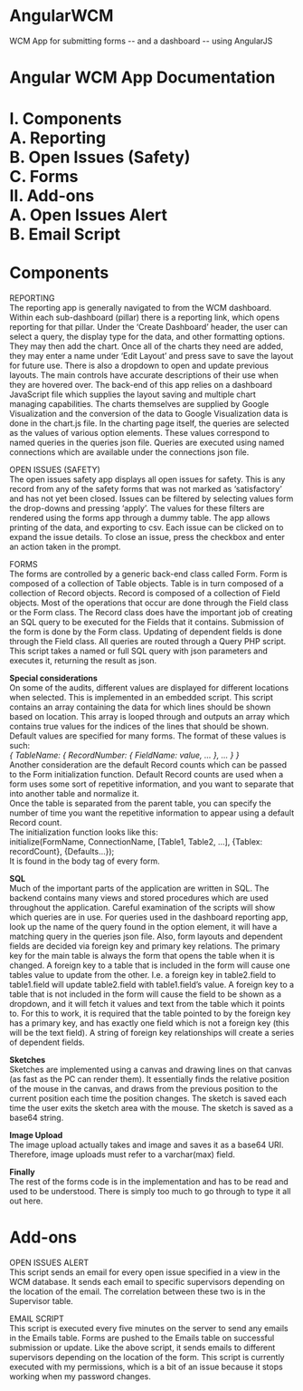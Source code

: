 # AngularWCM
WCM App for submitting forms -- and a dashboard -- using AngularJS

Angular WCM App Documentation
=============================================
I.	Components<br>
A.	Reporting<br>
B.	Open Issues (Safety)<br>
C.	Forms<br>
II.	Add-ons<br>
A.	Open Issues Alert<br>
B.	Email Script<br>
<br>
Components
=================
REPORTING<br>
The reporting app is generally navigated to from the WCM dashboard. Within each sub-dashboard (pillar) there is a reporting link, which opens reporting for that pillar. Under the ‘Create Dashboard’ header, the user can select a query, the display type for the data, and other formatting options. They may then add the chart.
Once all of the charts they need are added, they may enter a name under ‘Edit Layout’ and press save to save the layout for future use. There is also a dropdown to open and update previous layouts.
The main controls have accurate descriptions of their use when they are hovered over.
The back-end of this app relies on a dashboard JavaScript file which supplies the layout saving and multiple chart managing capabilities. The charts themselves are supplied by Google Visualization and the conversion of the data to Google Visualization data is done in the chart.js file.
In the charting page itself, the queries are selected as the values of various option elements. These values correspond to named queries in the queries json file. Queries are executed using named connections which are available under the connections json file.

OPEN ISSUES (SAFETY)<br>
The open issues safety app displays all open issues for safety. This is any record from any of the safety forms that was not marked as ‘satisfactory’ and has not yet been closed.
Issues can be filtered by selecting values form the drop-downs and pressing ‘apply’. The values for these filters are rendered using the forms app through a dummy table.
The app allows printing of the data, and exporting to csv.
Each issue can be clicked on to expand the issue details.
To close an issue, press the checkbox and enter an action taken in the prompt.

FORMS<br>
The forms are controlled by a generic back-end class called Form. Form is composed of a collection of Table objects. Table is in turn composed of a collection of Record objects. Record is composed of a collection of Field objects.
Most of the operations that occur are done through the Field class or the Form class. The Record class does have the important job of creating an SQL query to be executed for the Fields that it contains.
Submission of the form is done by the Form class. Updating of dependent fields is done through the Field class. All queries are routed through a Query PHP script. This script takes a named or full SQL query with json parameters and executes it, returning the result as json.

**Special considerations**<br>
On some of the audits, different values are displayed for different locations when selected. This is implemented in an embedded script. This script contains an array containing the data for which lines should be shown based on location. This array is looped through and outputs an array which contains true values for the indices of the lines that should be shown. 
Default values are specified for many forms. The format of these values is such:<br>
*{
TableName:
 	{
 		RecordNumber: {
			FieldName: value,
 			…
 		},
 	…
 	}
}*<br>
Another consideration are the default Record counts which can be passed to the Form initialization function. Default Record counts are used when a form uses some sort of repetitive information, and you want to separate that into another table and normalize it.<br>
Once the table is separated from the parent table, you can specify the number of time you want the repetitive information to appear using a default Record count.<br>
The initialization function looks like this:<br>
initialize(FormName, ConnectionName, [Table1, Table2, …], {Tablex: recordCount}, {Defaults…});<br>
It is found in the body tag of every form.<br>

**SQL**<br>
Much of the important parts of the application are written in SQL. The backend contains many views and stored procedures which are used throughout the application. Careful examination of the scripts will show which queries are in use. For queries used in the dashboard reporting app, look up the name of the query found in the option element, it will have a matching query in the queries json file.
Also, form layouts and dependent fields are decided via foreign key and primary key relations. The primary key for the main table is always the form that opens the table when it is changed.
A foreign key to a table that is included in the form will cause one tables value to update from the other. I.e. a foreign key in table2.field to table1.field will update table2.field with table1.field’s value.
A foreign key to a table that is not included in the form will cause the field to be shown as a dropdown, and it will fetch it values and text from the table which it points to. For this to work, it is required that the table pointed to by the foreign key has a primary key, and has exactly one field which is not a foreign key (this will be the text field).
A string of foreign key relationships will create a series of dependent fields.

**Sketches**<br>
Sketches are implemented using a canvas and drawing lines on that canvas (as fast as the PC can render them). It essentially finds the relative position of the mouse in the canvas, and draws from the previous position to the current position each time the position changes. The sketch is saved each time the user exits the sketch area with the mouse. The sketch is saved as a base64 string.

**Image Upload**<br>
The image upload actually takes and image and saves it as a base64 URI. Therefore, image uploads must refer to a varchar(max) field.

**Finally**<br>
The rest of the forms code is in the implementation and has to be read and used to be understood. There is simply too much to go through to type it all out here.

Add-ons
====================
OPEN ISSUES ALERT<br>
This script sends an email for every open issue specified in a view in the WCM database. It sends each email to specific supervisors depending on the location of the email. The correlation between these two is in the Supervisor table.

EMAIL SCRIPT<br>
This script is executed every five minutes on the server to send any emails in the Emails table. Forms are pushed to the Emails table on successful submission or update. Like the above script, it sends emails to different supervisors depending on the location of the form.
This script is currently executed with my permissions, which is a bit of an issue because it stops working when my password changes.
